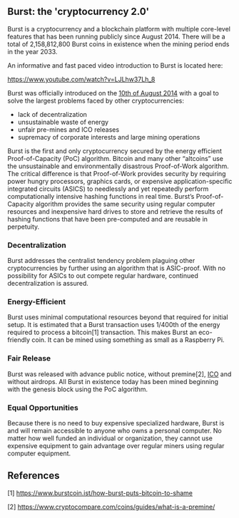 <languages/> <translate>

Burst: the 'cryptocurrency 2.0'
-------------------------------

Burst is a cryptocurrency and a blockchain platform with multiple core-level features that has been running publicly since August 2014. There will be a total of 2,158,812,800 Burst coins in existence when the mining period ends in the year 2033.

An informative and fast paced video introduction to Burst is located here:

<https://www.youtube.com/watch?v=LJLhw37Lh_8>

Burst was officially introduced on the [10th of August 2014](https://bitcointalk.org/index.php?topic=731923.0) with a goal to solve the largest problems faced by other cryptocurrencies:

-   lack of decentralization
-   unsustainable waste of energy
-   unfair pre-mines and ICO releases
-   supremacy of corporate interests and large mining operations

Burst is the first and only cryptocurrency secured by the energy efficient Proof-of-Capacity (PoC) algorithm. Bitcoin and many other “altcoins” use the unsustainable and environmentally disastrous Proof-of-Work algorithm. The critical difference is that Proof-of-Work provides security by requiring power hungry processors, graphics cards, or expensive application-specific integrated circuits (ASICS) to needlessly and yet repeatedly perform computationally intensive hashing functions in real time. Burst’s Proof-of-Capacity algorithm provides the same security using regular computer resources and inexpensive hard drives to store and retrieve the results of hashing functions that have been pre-computed and are reusable in perpetuity.

### Decentralization

Burst addresses the centralist tendency problem plaguing other cryptocurrencies by further using an algorithm that is ASIC-proof. With no possibility for ASICs to out compete regular hardware, continued decentralization is assured.

### Energy-Efficient

Burst uses minimal computational resources beyond that required for initial setup. It is estimated that a Burst transaction uses 1/400th of the energy required to process a bitcoin[1] transaction. This makes Burst an eco-friendly coin. It can be mined using something as small as a Raspberry Pi.

### Fair Release

Burst was released with advance public notice, without premine[2], [ICO](https://en.wikipedia.org/wiki/Initial_coin_offering) and without airdrops. All Burst in existence today has been mined beginning with the genesis block using the PoC algorithm.

### Equal Opportunities

Because there is no need to buy expensive specialized hardware, Burst is and will remain accessible to anyone who owns a personal computer. No matter how well funded an individual or organization, they cannot use expensive equipment to gain advantage over regular miners using regular computer equipment.

References
----------

</translate>

<references />

[1] <https://www.burstcoin.ist/how-burst-puts-bitcoin-to-shame>

[2] <https://www.cryptocompare.com/coins/guides/what-is-a-premine/>
